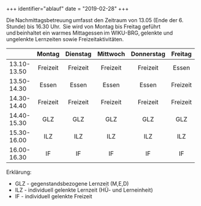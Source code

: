 +++
identifier="ablauf"
date = "2019-02-28"
+++

<!--  ![Beim Lesen](/images/nachmittagsbetreuung/3.jpg) -->

Die Nachmittagsbetreuung umfasst den Zeitraum von 13.05 (Ende der 6. Stunde) bis 16.30 Uhr.  Sie wird von Montag bis Freitag geführt und beinhaltet ein warmes Mittagessen im WIKU-BRG, gelenkte und ungelenkte Lernzeiten sowie Freizeitaktivitäten.  

|             |  Montag  | Dienstag | Mittwoch | Donnerstag |  Freitag |
|-------------|:--------:|:--------:|:--------:|:----------:|:--------:|
| 13.10-13.50 | Freizeit | Freizeit | Freizeit |  Freizeit  |   Essen  |
| 13.50-14.30 |   Essen  |   Essen  |   Essen  |    Essen   | Freizeit |
| 14.30-14.40 | Freizeit | Freizeit | Freizeit |  Freizeit  | Freizeit |
| 14.40-15.30 |    GLZ   |    GLZ   |    GLZ   |     GLZ    |    GLZ   |
| 15.30-16.00 |   ILZ    |   ILZ    |   ILZ    |    ILZ     |   ILZ    |
| 16.00-16.30 |    IF    |    IF    |    IF    |     IF     |    IF    |

Erklärung: 

* GLZ - gegenstandsbezogene Lernzeit (M,E,D) 
* ILZ - individuell gelenkte Lernzeit (HÜ- und Lerneinheit) 
* IF - individuell gelenkte Freizeit 